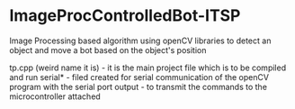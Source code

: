 # ImageProcControlledBot-ITSP
Image Processing based algorithm using openCV libraries to detect an object and move a bot based on the object's position

tp.cpp (weird name it is) - it is the main project file which is to be compiled and run
serial* - filed created for serial communication of the openCV program with the serial port output - to transmit the           commands to the microcontroller attached
